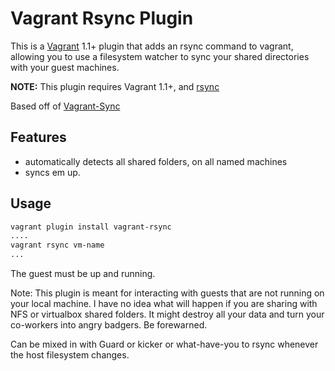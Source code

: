 # Vagrant Rsync Plugin
This is a [Vagrant](http://www.vagrantup.com) 1.1+ plugin that adds an rsync command to vagrant, allowing you to use a filesystem watcher to sync your shared directories with your guest machines.

**NOTE:** This plugin requires Vagrant 1.1+, and [rsync](http://rsync.samba.org/)

Based off of [Vagrant-Sync](https://github.com/calavera/vagrant-sync)

## Features
* automatically detects all shared folders, on all named machines
* syncs em up.

## Usage

```bash
vagrant plugin install vagrant-rsync
....
vagrant rsync vm-name
...
```

The guest must be up and running.

Note: This plugin is meant for interacting with guests that are not running on your local machine.
I have no idea what will happen if you are sharing with NFS or virtualbox shared folders.
It might destroy all your data and turn your co-workers into angry badgers. Be forewarned.


Can be mixed in with Guard or kicker or what-have-you to rsync whenever the host filesystem changes.

